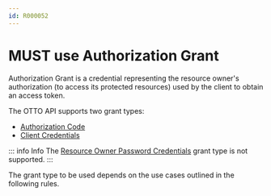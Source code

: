 ```yaml
---
id: R000052
---
```


<!--
The automatic check only ensures the schema is used in the spec
The implementation can only be checks by CDCs
-->

# MUST use Authorization Grant

Authorization Grant is a credential representing the resource owner's authorization (to access its protected resources) used by the client to obtain an access token.

The OTTO API supports two grant types:

- [Authorization Code](https://oauth.net/2/grant-types/authorization-code/)
- [Client Credentials](https://oauth.net/2/grant-types/client-credentials/)


::: info Info
The [Resource Owner Password Credentials](https://oauth.net/2/grant-types/password/) grant type is not supported.
:::

The grant type to be used depends on the use cases outlined in the following rules.
